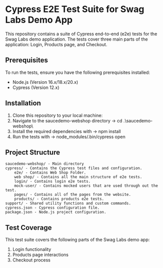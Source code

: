 # Cypress E2E Test Suite for Swag Labs Demo App
This repository contains a suite of Cypress end-to-end (e2e) tests for the Swag Labs demo application. The tests cover three main parts of the application: Login, Products page, and Checkout.

## Prerequisites
To run the tests, ensure you have the following prerequisites installed:

- Node.js (Version 16.x/18.x/20.x)
- Cypress (Version 12.x)

## Installation
1. Clone this repository to your local machine:
2. Navigate to the saucedemo-webshop directory -> cd .\saucedemo-webshop\
3. Install the required dependencies with -> npm install
4. Run the tests with -> node_modules/.bin/cypress open

## Project Structure
    saucedemo-webshop/ - Main directory
    cypress/ - Contains the Cypress test files and configuration.
        e2e/ - Contains Web Shop Folder.
        web shop/ - Contains all the main structure of e2e tests.
        login/ - Contains login e2e tests.
        mock-user/ - Contains mocked users that are used through out the test.
        pages/ - Contains all of the pages from the website.
        products/ - Contains products e2e tests.
    support/ - Shared utility functions and custom commands.
    cypress.json - Cypress configuration file.
    package.json - Node.js project configuration.

## Test Coverage
This test suite covers the following parts of the Swag Labs demo app:
1. Login functionality
2. Products page interactions
3. Checkout process




